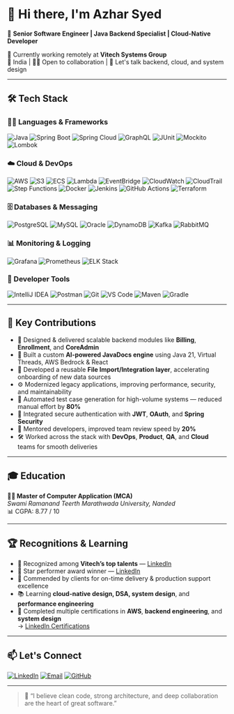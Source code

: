 # 👋 Hi there, I'm Azhar Syed

🎯 **Senior Software Engineer | Java Backend Specialist | Cloud-Native Developer**

💼 Currently working remotely at **Vitech Systems Group**  
📍 India | 🧑‍💻 Open to collaboration | 💬 Let's talk backend, cloud, and system design

---


## 🛠️ Tech Stack

### 🧑‍💻 Languages & Frameworks
![Java](https://img.shields.io/badge/Java-ED8B00?style=flat&logo=java&logoColor=white)
![Spring Boot](https://img.shields.io/badge/Spring_Boot-6DB33F?style=flat&logo=spring-boot&logoColor=white)
![Spring Cloud](https://img.shields.io/badge/Spring_Cloud-6DB33F?style=flat&logo=spring&logoColor=white)
![GraphQL](https://img.shields.io/badge/GraphQL-E10098?style=flat&logo=graphql&logoColor=white)
![JUnit](https://img.shields.io/badge/JUnit-25A162?style=flat&logo=java&logoColor=white)
![Mockito](https://img.shields.io/badge/Mockito-FFDC80?style=flat&logo=java&logoColor=black)
![Lombok](https://img.shields.io/badge/Lombok-EA4949?style=flat&logo=java&logoColor=white)

### ☁️ Cloud & DevOps
![AWS](https://img.shields.io/badge/AWS-232F3E?style=flat&logo=amazon-aws&logoColor=white)
![S3](https://img.shields.io/badge/Amazon_S3-569A31?style=flat&logo=amazon-aws&logoColor=white)
![ECS](https://img.shields.io/badge/Amazon_ECS-FF9900?style=flat&logo=amazon-aws&logoColor=white)
![Lambda](https://img.shields.io/badge/AWS_Lambda-FF9900?style=flat&logo=aws-lambda&logoColor=white)
![EventBridge](https://img.shields.io/badge/AWS_EventBridge-FF4F8B?style=flat&logo=amazon-aws&logoColor=white)
![CloudWatch](https://img.shields.io/badge/CloudWatch-FF4F8B?style=flat&logo=amazon-aws&logoColor=white)
![CloudTrail](https://img.shields.io/badge/CloudTrail-8C4FFF?style=flat&logo=amazon-aws&logoColor=white)
![Step Functions](https://img.shields.io/badge/AWS_Step_Functions-FF4F8B?style=flat&logo=amazon-aws&logoColor=white)
![Docker](https://img.shields.io/badge/Docker-2496ED?style=flat&logo=docker&logoColor=white)
![Jenkins](https://img.shields.io/badge/Jenkins-D24939?style=flat&logo=jenkins&logoColor=white)
![GitHub Actions](https://img.shields.io/badge/GitHub_Actions-2088FF?style=flat&logo=github-actions&logoColor=white)
![Terraform](https://img.shields.io/badge/Terraform-623CE4?style=flat&logo=terraform&logoColor=white)

### 🗄️ Databases & Messaging
![PostgreSQL](https://img.shields.io/badge/PostgreSQL-336791?style=flat&logo=postgresql&logoColor=white)
![MySQL](https://img.shields.io/badge/MySQL-4479A1?style=flat&logo=mysql&logoColor=white)
![Oracle](https://img.shields.io/badge/Oracle-F80000?style=flat&logo=oracle&logoColor=white)
![DynamoDB](https://img.shields.io/badge/DynamoDB-4053D6?style=flat&logo=amazon-dynamodb&logoColor=white)
![Kafka](https://img.shields.io/badge/Apache_Kafka-231F20?style=flat&logo=apache-kafka&logoColor=white)
![RabbitMQ](https://img.shields.io/badge/RabbitMQ-FF6600?style=flat&logo=rabbitmq&logoColor=white)

### 📊 Monitoring & Logging
![Grafana](https://img.shields.io/badge/Grafana-F46800?style=flat&logo=grafana&logoColor=white)
![Prometheus](https://img.shields.io/badge/Prometheus-E6522C?style=flat&logo=prometheus&logoColor=white)
![ELK Stack](https://img.shields.io/badge/ELK-005571?style=flat&logo=elastic&logoColor=white)

### 🧰 Developer Tools
![IntelliJ IDEA](https://img.shields.io/badge/IntelliJ_IDEA-000000?style=flat&logo=intellij-idea&logoColor=white)
![Postman](https://img.shields.io/badge/Postman-FF6C37?style=flat&logo=postman&logoColor=white)
![Git](https://img.shields.io/badge/Git-F05032?style=flat&logo=git&logoColor=white)
![VS Code](https://img.shields.io/badge/VSCode-007ACC?style=flat&logo=visual-studio-code&logoColor=white)
![Maven](https://img.shields.io/badge/Maven-C71A36?style=flat&logo=apache-maven&logoColor=white)
![Gradle](https://img.shields.io/badge/Gradle-02303A?style=flat&logo=gradle&logoColor=white)

---

## 🚀 Key Contributions

- 🔧 Designed & delivered scalable backend modules like **Billing**, **Enrollment**, and **CoreAdmin**
- 🤖 Built a custom **AI-powered JavaDocs engine** using Java 21, Virtual Threads, AWS Bedrock & React
- 🧩 Developed a reusable **File Import/Integration layer**, accelerating onboarding of new data sources
- ⚙️ Modernized legacy applications, improving performance, security, and maintainability
- 🔁 Automated test case generation for high-volume systems — reduced manual effort by **80%**
- 🔐 Integrated secure authentication with **JWT**, **OAuth**, and **Spring Security**
- 🧠 Mentored developers, improved team review speed by **20%**
- 🛠️ Worked across the stack with **DevOps**, **Product**, **QA**, and **Cloud** teams for smooth deliveries

---

## 🎓 Education

**👨‍🎓 Master of Computer Application (MCA)**  
*Swami Ramanand Teerth Marathwada University, Nanded*  
📊 CGPA: 8.77 / 10

---

## 🏆 Recognitions & Learning

- 🏅 Recognized among **Vitech’s top talents** — [LinkedIn](https://www.linkedin.com/posts/azhar-sde_vitech-vitechasia-lifeatvitech-activity-7142050523993608192-a92I/)
- 🌟 Star performer award winner — [LinkedIn](https://www.linkedin.com/posts/azhar-sde_vitech-lifeatvitech-javadeveloper-activity-7047962339416915968-cWCN/)
- 💬 Commended by clients for on-time delivery & production support excellence
- 📚 Learning **cloud-native design, DSA, system design**, and **performance engineering**
- 🧠 Completed multiple certifications in **AWS**, **backend engineering**, and **system design**  
  → [LinkedIn Certifications](https://www.linkedin.com/in/azhar-sde/)

---

## 📫 Let's Connect

[![LinkedIn](https://img.shields.io/badge/LinkedIn-Azhar%20Syed-blue?style=flat&logo=linkedin)](https://www.linkedin.com/in/azhar-sde/)
[![Email](https://img.shields.io/badge/Email-azhar.sde%40outlook.com-red?style=flat&logo=gmail)](mailto:azhar.sde@outlook.com)
[![GitHub](https://img.shields.io/badge/GitHub-azhar--sde-black?style=flat&logo=github)](https://github.com/azhar-sde)

---

> 🧩 “I believe clean code, strong architecture, and deep collaboration are the heart of great software.”
